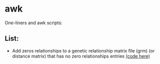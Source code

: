 # awk
One-liners and awk scripts:

## List:

* Add zeros relationships to a genetic relationship matrix file (grm) (or distance matrix) that has no zero relationships entries [(code here)](/add_zeros_grm.awk)
